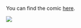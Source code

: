 You can find the comic [here](https://www.cor-forum.de/regnum/comic/).

![](https://cdn.treudler.net/shared/screenshots/2018_09_01_02-59-29_KgpubhEs08oPOu5RIabR.png)
